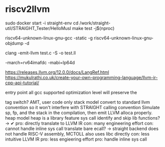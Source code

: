 # riscv2llvm

sudo docker start -i straight-env
cd /work/straight-util/STRAIGHT_Tester/HelloMusl
make test -j$(nproc)


riscv64-unknown-linux-gnu-gcc -static -g <file>
riscv64-unknown-linux-gnu-objdump -d <file>

clang -emit-llvm test.c -S -o test.ll

-march=rv64imafdc -mabi=lp64d

https://releases.llvm.org/12.0.0/docs/LangRef.html
https://mukulrathi.co.uk/create-your-own-programming-language/llvm-ir-cpp-api-tutorial/


entry point
    all gcc supported optimization level will preserve the <main> tag
switch?
    AMT, user code only
stack model
    convert to standard llvm convention so it won't interfere with STRAIGHT calling convention
        Simulate sp, fp, and the stack in the compilation, then emit LLVM alloca properly.
heap model
    heap is a library feature
sys call
    identify and skip lib functions? -> ✔
        pro: directly translate to LLVM IR
        con: many engineering effort
        con: cannot handle inline sys call
    translate bare ecall? -> straight backend does not handle RISC-V assembly, MCTOLL also uses libc directly
        con: less intuitive LLVM IR
        pro: less engieering effort
        pro: handle inline sys call
    